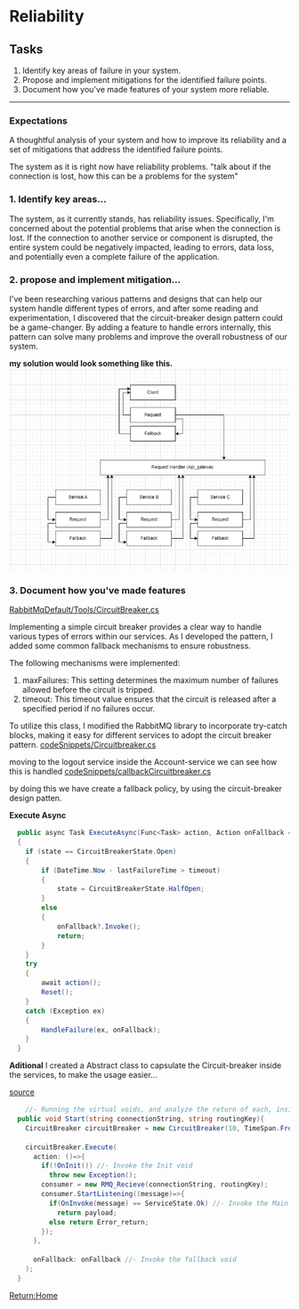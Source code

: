 # **Reliability**

## Tasks
1. Identify key areas of failure in your system.
2. Propose and implement mitigations for the identified failure points.
3. Document how you've made features of your system more reliable.
---
### Expectations
A thoughtful analysis of your system and how to improve its reliability and a set of mitigations that address the identified failure points.

The system as it is right now have reliability problems. "talk about if the connection is lost, how this can be a problems for the system"


### 1. Identify key areas...
The system, as it currently stands, has reliability issues. Specifically, I'm concerned about the potential problems that arise when the connection is lost. If the connection to another service or component is disrupted, the entire system could be negatively impacted, leading to errors, data loss, and potentially even a complete failure of the application.


### 2. propose and implement mitigation...
I've been researching various patterns and designs that can help our system handle different types of errors, and after some reading and experimentation, I discovered that the circuit-breaker design pattern could be a game-changer. By adding a feature to handle errors internally, this pattern can solve many problems and improve the overall robustness of our system.

**my solution would look something like this.**
![](./img/fallback.png)


### 3. Document how you've made features

[RabbitMqDefault/Tools/CircuitBreaker.cs](/RabbitMqDefault/Tools/CircuitBreaker.cs)

Implementing a simple circuit breaker provides a clear way to handle various types of errors within our services. As I developed the pattern, I added some common fallback mechanisms to ensure robustness.

The following mechanisms were implemented:

1. maxFailures: This setting determines the maximum number of failures allowed before the circuit is tripped.
2. timeout: This timeout value ensures that the circuit is released after a specified period if no failures occur.

To utilize this class, I modified the RabbitMQ library to incorporate try-catch blocks, making it easy for different services to adopt the circuit breaker pattern.
[codeSnippets/Circuitbreaker.cs](./codeSnippets/Circuitbreaker.cs)

moving to the logout service inside the Account-service we can see how this is handled
[codeSnippets/callbackCircuitbreaker.cs](./codeSnippets/callbackCircuitbreaker.cs)

by doing this we have create a fallback policy, by using the circuit-breaker design patten.


**Execute Async**
````csharp
  public async Task ExecuteAsync(Func<Task> action, Action onFallback = null)
  {
    if (state == CircuitBreakerState.Open)
    {
        if (DateTime.Now - lastFailureTime > timeout)
        {
            state = CircuitBreakerState.HalfOpen;
        }
        else
        {
            onFallback?.Invoke();
            return;
        }
    }
    try
    {
        await action();
        Reset();
    }
    catch (Exception ex)
    {
        HandleFailure(ex, onFallback);
    }
  }
````

**Aditional**
I created a Abstract class to capsulate the Circuit-breaker inside the services, to make the usage easier...

[source](/RabbitMqDefault/interfaces/AService.cs)
````csharp
    //- Running the virtual voids, and analyze the return of each, inside the circuit-breaker, The fallback. will call the error on the broker sender.
  public void Start(string connectionString, string routingKey){
    CircuitBreaker circuitBreaker = new CircuitBreaker(10, TimeSpan.FromSeconds(5));

    circuitBreaker.Execute(
      action: ()=>{
        if(!OnInit()) //- Invoke the Init void
          throw new Exception();
        consumer = new RMQ_Recieve(connectionString, routingKey);
        consumer.StartListening((message)=>{
          if(OnInvoke(message) == ServiceState.Ok) //- Invoke the Main void
            return payload;
          else return Error_return;
        });
      },

      onFallback: onFallback //- Invoke the fallback void
    );
  }
````
[Return:Home](/README.md)
